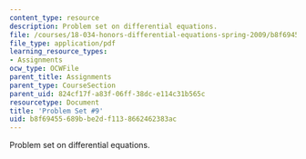 ```yaml
---
content_type: resource
description: Problem set on differential equations.
file: /courses/18-034-honors-differential-equations-spring-2009/b8f69455689bbe2df1138662462383ac_MIT18_034s09_pset09.pdf
file_type: application/pdf
learning_resource_types:
- Assignments
ocw_type: OCWFile
parent_title: Assignments
parent_type: CourseSection
parent_uid: 824cf17f-a83f-06ff-38dc-e114c31b565c
resourcetype: Document
title: 'Problem Set #9'
uid: b8f69455-689b-be2d-f113-8662462383ac
---
```

Problem set on differential equations.

